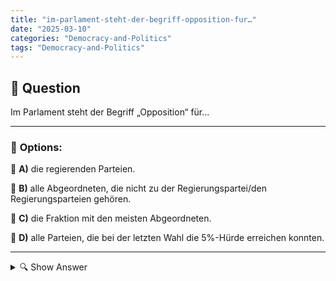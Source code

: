 ```yaml
---
title: "im-parlament-steht-der-begriff-opposition-fur…"
date: "2025-03-10"
categories: "Democracy-and-Politics"
tags: "Democracy-and-Politics"
---
```


## 📌 **Question**

Im Parlament steht der Begriff „Opposition“ für…



---

### 📝 **Options:**

🔘 **A)** die regierenden Parteien.

🔘 **B)** alle Abgeordneten, die nicht zu der Regierungspartei/den Regierungsparteien gehören.

🔘 **C)** die Fraktion mit den meisten Abgeordneten.

🔘 **D)** alle Parteien, die bei der letzten Wahl die 5%-Hürde erreichen konnten.

---

<details>
  <summary>🔍 Show Answer</summary>

  <p>
💡  <b>Correct Answer:</b>  b
  </p>
  <p>
    📖<b>Explanation:</b>
    In parlamentarischen Demokratien bezeichnet der Begriff „Opposition“ die Parteien oder Abgeordneten, die nicht zur Regierungskoalition gehören. Die Opposition spielt eine wichtige Rolle, indem sie die Regierungsarbeit kritisch überwacht, alternative Vorschläge einbringt und Debatten anregt. Sie stellt sicher, dass verschiedene Meinungen im Parlament vertreten sind und trägt zur Kontrolle und Balance der Macht bei. Die Opposition kann Einfluss auf Gesetzgebungsverfahren nehmen und dient als konstruktiver Gegenspieler zur Regierungspartei. Verständnis dieser Rolle ist essenziell, um die Funktion und Dynamik eines Parlaments zu begreifen.
  </p>
</details>
